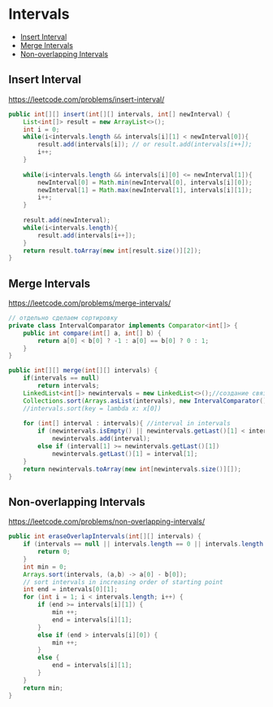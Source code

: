 # Intervals

+ [Insert Interval](#insert-interval)
+ [Merge Intervals](#merge-intervals)
+ [Non-overlapping Intervals](#non-overlapping-intervals)

## Insert Interval

https://leetcode.com/problems/insert-interval/

```java
public int[][] insert(int[][] intervals, int[] newInterval) {
    List<int[]> result = new ArrayList<>();
    int i = 0;
    while(i<intervals.length && intervals[i][1] < newInterval[0]){
        result.add(intervals[i]); // or result.add(intervals[i++]);
        i++;
    }
    
    while(i<intervals.length && intervals[i][0] <= newInterval[1]){
        newInterval[0] = Math.min(newInterval[0], intervals[i][0]);
        newInterval[1] = Math.max(newInterval[1], intervals[i][1]);
        i++;
    }
    
    result.add(newInterval);
    while(i<intervals.length){
        result.add(intervals[i++]);
    }
    return result.toArray(new int[result.size()][2]);
}     
```

## Merge Intervals

https://leetcode.com/problems/merge-intervals/

```java
// отдельно сделаем сортировку
private class IntervalComparator implements Comparator<int[]> {
    public int compare(int[] a, int[] b) {
        return a[0] < b[0] ? -1 : a[0] == b[0] ? 0 : 1;
    }
}

public int[][] merge(int[][] intervals) {
    if(intervals == null)
        return intervals;
    LinkedList<int[]> newintervals = new LinkedList<>();//создание связанного списка
    Collections.sort(Arrays.asList(intervals), new IntervalComparator());
    //intervals.sort(key = lambda x: x[0])
    
    for (int[] interval : intervals){ //interval in intervals
        if (newintervals.isEmpty() || newintervals.getLast()[1] < interval[0])
            newintervals.add(interval);
        else if (interval[1] >= newintervals.getLast()[1])
            newintervals.getLast()[1] = interval[1];
    }
    return newintervals.toArray(new int[newintervals.size()][]);
}
```

## Non-overlapping Intervals

https://leetcode.com/problems/non-overlapping-intervals/

```java
public int eraseOverlapIntervals(int[][] intervals) {
    if (intervals == null || intervals.length == 0 || intervals.length == 1) {
        return 0;
    }
    int min = 0;
    Arrays.sort(intervals, (a,b) -> a[0] - b[0]); 
    // sort intervals in increasing order of starting point
    int end = intervals[0][1];
    for (int i = 1; i < intervals.length; i++) {
        if (end >= intervals[i][1]) {
            min ++;
            end = intervals[i][1];
        }
        else if (end > intervals[i][0]) {
            min ++;
        }
        else {
            end = intervals[i][1];
        }
    }
    return min;
}
```

